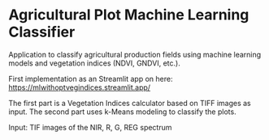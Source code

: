 # Agricultural Plot Machine Learning Classifier 

Application to classify agricultural production fields using machine learning models and vegetation indices (NDVI, GNDVI, etc.).

First implementation as an Streamlit app on here: https://mlwithoptvegindices.streamlit.app/

The first part is a Vegetation Indices calculator based on TIFF images as input. 
The second part uses k-Means modeling to classify the plots.

Input: TIF images of the NIR, R, G, REG spectrum
